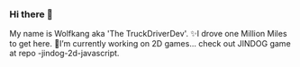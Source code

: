 ### Hi there 👋
My name is Wolfkang aka  'The TruckDriverDev'. ✨I drove one Million Miles to get here.
🌱I’m currently working on 2D games... check out JINDOG game at repo -jindog-2d-javascript.
<!--
**wolfkanglim/wolfkanglim** is a ✨ _special_ ✨ repository because its `README.md` (this file) appears on your GitHub profile.

Here are some ideas to get you started:

- 🔭 I’m currently working on ...
- 🌱 I’m currently learning ...
- 👯 I’m looking to collaborate on ...
- 🤔 I’m looking for help with ...
- 💬 Ask me about ...
- 📫 How to reach me: ...
- 😄 Pronouns: ...
- ⚡ Fun fact: ...
-->
